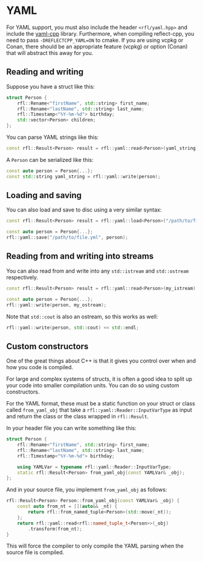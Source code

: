 # YAML 

For YAML support, you must also include the header `<rfl/yaml.hpp>` and include the [yaml-cpp](https://github.com/jbeder/yaml-cpp) library.
Furthermore, when compiling reflect-cpp, you need to pass `-DREFLECTCPP_YAML=ON` to cmake. If you are using vcpkg or Conan, there
should be an appropriate feature (vcpkg) or option (Conan) that will abstract this away for you.


## Reading and writing

Suppose you have a struct like this:

```cpp
struct Person {
    rfl::Rename<"firstName", std::string> first_name;
    rfl::Rename<"lastName", std::string> last_name;
    rfl::Timestamp<"%Y-%m-%d"> birthday;
    std::vector<Person> children;
};
```

You can parse YAML strings like this:

```cpp
const rfl::Result<Person> result = rfl::yaml::read<Person>(yaml_string);
```

A `Person` can be serialized like this:

```cpp
const auto person = Person{...};
const std::string yaml_string = rfl::yaml::write(person);
```

## Loading and saving

You can also load and save to disc using a very similar syntax:

```cpp
const rfl::Result<Person> result = rfl::yaml::load<Person>("/path/to/file.yml");

const auto person = Person{...};
rfl::yaml::save("/path/to/file.yml", person);
```

## Reading from and writing into streams

You can also read from and write into any `std::istream` and `std::ostream` respectively.

```cpp
const rfl::Result<Person> result = rfl::yaml::read<Person>(my_istream);

const auto person = Person{...};
rfl::yaml::write(person, my_ostream);
```

Note that `std::cout` is also an ostream, so this works as well:

```cpp
rfl::yaml::write(person, std::cout) << std::endl;
```

## Custom constructors

One of the great things about C++ is that it gives you control over
when and how you code is compiled.

For large and complex systems of structs, it is often a good idea to split up
your code into smaller compilation units. You can do so using custom constructors.

For the YAML format, these must be a static function on your struct or class called
`from_yaml_obj` that take a `rfl::yaml::Reader::InputVarType` as input and return
the class or the class wrapped in `rfl::Result`.

In your header file you can write something like this:

```cpp
struct Person {
    rfl::Rename<"firstName", std::string> first_name;
    rfl::Rename<"lastName", std::string> last_name;
    rfl::Timestamp<"%Y-%m-%d"> birthday;

    using YAMLVar = typename rfl::yaml::Reader::InputVarType;
    static rfl::Result<Person> from_yaml_obj(const YAMLVar& _obj);
};
```

And in your source file, you implement `from_yaml_obj` as follows:

```cpp
rfl::Result<Person> Person::from_yaml_obj(const YAMLVar& _obj) {
    const auto from_nt = [](auto&& _nt) {
        return rfl::from_named_tuple<Person>(std::move(_nt));
    };
    return rfl::yaml::read<rfl::named_tuple_t<Person>>(_obj)
        .transform(from_nt);
}
```

This will force the compiler to only compile the YAML parsing when the
source file is compiled.

